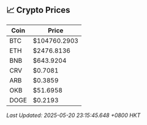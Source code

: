 ## 📈 Crypto Prices

| Coin | Price |
| ---- | ----- |
| BTC | $104760.2903 |
| ETH | $2476.8136 |
| BNB | $643.9204 |
| CRV | $0.7081 |
| ARB | $0.3859 |
| OKB | $51.6958 |
| DOGE | $0.2193 |

_Last Updated: 2025-05-20 23:15:45.648 +0800 HKT_